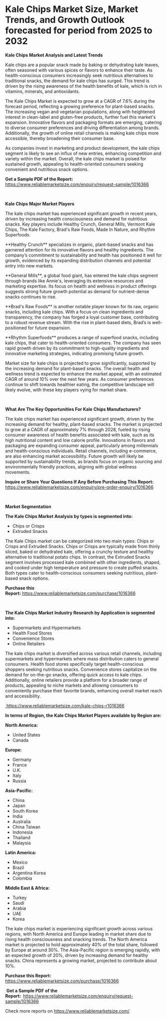 <p><h1>Kale Chips Market Size, Market Trends, and Growth Outlook forecasted for period from 2025 to 2032</h1></p><p><strong>Kale Chips Market Analysis and Latest Trends</strong></p>
<p><p>Kale chips are a popular snack made by baking or dehydrating kale leaves, often seasoned with various spices or flavors to enhance their taste. As health-conscious consumers increasingly seek nutritious alternatives to traditional snacks, the demand for kale chips has surged. This trend is driven by the rising awareness of the health benefits of kale, which is rich in vitamins, minerals, and antioxidants.</p><p>The Kale Chips Market is expected to grow at a CAGR of 7.6% during the forecast period, reflecting a growing preference for plant-based snacks. The increasing vegan and vegetarian populations, along with heightened interest in clean-label and gluten-free products, further fuel this market's expansion. Innovative flavors and packaging formats are emerging, catering to diverse consumer preferences and driving differentiation among brands. Additionally, the growth of online retail channels is making kale chips more accessible, thereby broadening their consumer base.</p><p>As companies invest in marketing and product development, the kale chips segment is likely to see an influx of new entries, enhancing competition and variety within the market. Overall, the kale chips market is poised for sustained growth, appealing to health-oriented consumers seeking convenient and nutritious snack options.</p></p>
<p><strong>Get a Sample PDF of the Report:&nbsp;</strong> <a href="https://www.reliablemarketsize.com/enquiry/request-sample/1016366?utm_campaign=1197&utm_medium=2&utm_source=Github&utm_content=ia&utm_term=15022025&utm_id=kale-chips">https://www.reliablemarketsize.com/enquiry/request-sample/1016366</a></p>
<p>&nbsp;</p>
<p><strong>Kale Chips Major Market Players</strong></p>
<p><p>The kale chips market has experienced significant growth in recent years, driven by increasing health consciousness and demand for nutritious snacks. Key players include Healthy Crunch, General Mills, Vermont Kale Chips, The Kale Factory, Brad's Raw Foods, Made In Nature, and Rhythm Superfoods.</p><p>**Healthy Crunch** specializes in organic, plant-based snacks and has garnered attention for its innovative flavors and healthy ingredients. The company’s commitment to sustainability and health has positioned it well for growth, evidenced by its expanding distribution channels and potential entry into new markets.</p><p>**General Mills**, a global food giant, has entered the kale chips segment through brands like Annie's, leveraging its extensive resources and marketing expertise. Its focus on health and wellness in product offerings suggests strong future growth potential as demand for nutrient-dense snacks continues to rise.</p><p>**Brad's Raw Foods** is another notable player known for its raw, organic snacks, including kale chips. With a focus on clean ingredients and transparency, the company has forged a loyal customer base, contributing to a robust revenue stream. With the rise in plant-based diets, Brad’s is well-positioned for future expansion.</p><p>**Rhythm Superfoods** produces a range of superfood snacks, including kale chips, that cater to health-oriented consumers. The company has seen rapid growth driven by its commitment to high-quality ingredients and innovative marketing strategies, indicating promising future growth.</p><p>Market size for kale chips is projected to grow significantly, supported by the increasing demand for plant-based snacks. The overall health and wellness trend is expected to enhance the market appeal, with an estimated CAGR of around 10% over the next few years. As consumer preferences continue to shift towards healthier eating, the competitive landscape will likely evolve, with these key players vying for market share.</p></p>
<p>&nbsp;</p>
<p><strong>What Are The Key Opportunities For Kale Chips Manufacturers?</strong></p>
<p><p>The kale chips market has experienced significant growth, driven by the increasing demand for healthy, plant-based snacks. The market is projected to grow at a CAGR of approximately 7% through 2028, fueled by rising consumer awareness of health benefits associated with kale, such as its high nutritional content and low calorie profile. Innovations in flavors and packaging are expanding consumer appeal, particularly among millennials and health-conscious individuals. Retail channels, including e-commerce, are also enhancing market accessibility. Future growth will likely be supported by sustainability trends, as brands focus on organic sourcing and environmentally friendly practices, aligning with global wellness movements.</p></p>
<p><strong>Inquire or Share Your Questions If Any Before Purchasing This Report:</strong> <a href="https://www.reliablemarketsize.com/enquiry/pre-order-enquiry/1016366?utm_campaign=1197&utm_medium=2&utm_source=Github&utm_content=ia&utm_term=15022025&utm_id=kale-chips">https://www.reliablemarketsize.com/enquiry/pre-order-enquiry/1016366</a></p>
<p>&nbsp;</p>
<p><strong>Market Segmentation</strong></p>
<p><strong>The Kale Chips Market Analysis by types is segmented into:</strong></p>
<p><ul><li>Chips or Crisps</li><li>Extruded Snacks</li></ul></p>
<p><p>The Kale Chips market can be categorized into two main types: Chips or Crisps and Extruded Snacks. Chips or Crisps are typically made from thinly sliced, baked or dehydrated kale, offering a crunchy texture and healthy alternative to traditional potato chips. In contrast, the Extruded Snacks segment involves processed kale combined with other ingredients, shaped, and cooked under high temperature and pressure to create puffed snacks. Both types cater to health-conscious consumers seeking nutritious, plant-based snack options.</p></p>
<p><strong>Purchase this Report:&nbsp;</strong><a href="https://www.reliablemarketsize.com/purchase/1016366?utm_campaign=1197&utm_medium=2&utm_source=Github&utm_content=ia&utm_term=15022025&utm_id=kale-chips">https://www.reliablemarketsize.com/purchase/1016366</a></p>
<p>&nbsp;</p>
<p><strong>The Kale Chips Market Industry Research by Application is segmented into:</strong></p>
<p><ul><li>Supermarkets and Hypermarkets</li><li>Health Food Stores</li><li>Convenience Stores</li><li>Online Retailers</li></ul></p>
<p><p>The kale chips market is diversified across various retail channels, including supermarkets and hypermarkets where mass distribution caters to general consumers. Health food stores specifically target health-conscious shoppers seeking nutritious snacks. Convenience stores capitalize on the demand for on-the-go snacks, offering quick access to kale chips. Additionally, online retailers provide a platform for a broader range of products, appealing to niche markets and allowing consumers to conveniently purchase their favorite brands, enhancing overall market reach and accessibility.</p></p>
<p><a href="https://www.reliablemarketsize.com/kale-chips-r1016366?utm_campaign=1197&utm_medium=2&utm_source=Github&utm_content=ia&utm_term=15022025&utm_id=kale-chips">&nbsp;https://www.reliablemarketsize.com/kale-chips-r1016366</a></p>
<p><strong>In terms of Region, the Kale Chips Market Players available by Region are:</strong></p>
<p>
    <p> <strong> North America: </strong>
        <ul>
            <li>United States</li>
            <li>Canada</li>
        </ul>
        </p> 
    <p> <strong> Europe: </strong>
        <ul>
            <li>Germany</li>
            <li>France</li>
            <li>U.K.</li>
            <li>Italy</li>
            <li>Russia</li>
        </ul>
        </p> 
    <p> <strong> Asia-Pacific: </strong>
        <ul>
            <li>China</li>
            <li>Japan</li>
            <li>South Korea</li>
            <li>India</li>
            <li>Australia</li>
            <li>China Taiwan</li>
            <li>Indonesia</li>
            <li>Thailand</li>
            <li>Malaysia</li>
        </ul>
        </p> 
    <p> <strong> Latin America: </strong>
        <ul>
            <li>Mexico</li>
            <li>Brazil</li>
            <li>Argentina Korea</li>
            <li>Colombia</li>
        </ul>
        </p> 
    <p> <strong> Middle East & Africa: </strong>
        <ul>
            <li>Turkey</li>
            <li>Saudi</li>
            <li>Arabia</li>
            <li>UAE</li>
            <li>Korea</li>
        </ul>
    </p>
    </p>
<p><p>The kale chips market is experiencing significant growth across various regions, with North America and Europe leading in market share due to rising health consciousness and snacking trends. The North America market is projected to hold approximately 40% of the total share, followed by Europe at around 30%. The Asia-Pacific region is emerging rapidly, with an expected growth of 20%, driven by increasing demand for healthy snacks. China represents a growing market, projected to contribute about 10%.</p></p>
<p><strong>Purchase this Report: </strong><a href="https://www.reliablemarketsize.com/purchase/1016366?utm_campaign=1197&utm_medium=2&utm_source=Github&utm_content=ia&utm_term=15022025&utm_id=kale-chips">https://www.reliablemarketsize.com/purchase/1016366</a></p>
<p>&nbsp;<strong>Get a Sample PDF of the Report:&nbsp;&nbsp;</strong><a href="https://www.reliablemarketsize.com/enquiry/request-sample/1016366?utm_campaign=1197&utm_medium=2&utm_source=Github&utm_content=ia&utm_term=15022025&utm_id=kale-chips">https://www.reliablemarketsize.com/enquiry/request-sample/1016366</a></p>
<p><strong></strong></p>
<p>Check more reports on <a href="https://www.reliablemarketsize.com/?utm_campaign=1197&utm_medium=2&utm_source=Github&utm_content=ia&utm_term=15022025&utm_id=kale-chips">https://www.reliablemarketsize.com/</a></p>